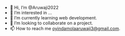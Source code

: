 - 👋 Hi, I’m @Aruwaji2022
- 👀 I’m interested in ...
- 🌱 I’m currently learning web development.
- 💞️ I’m looking to collaborate on a project.
- 📫 How to reach me oyindamolaaruwaji3@gmail.com.

<!---
Aruwaji2022/Aruwaji2022 is a ✨ special ✨ repository because its `README.md` (this file) appears on your GitHub profile.
You can click the Preview link to take a look at your changes.
--->

